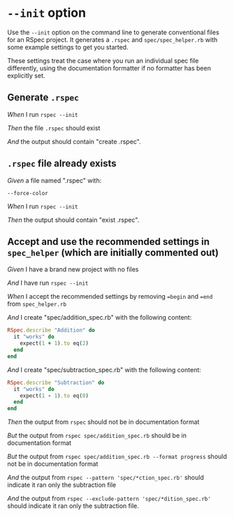 # `--init` option

Use the `--init` option on the command line to generate conventional files for
  an RSpec project. It generates a `.rspec` and `spec/spec_helper.rb` with some
  example settings to get you started.

  These settings treat the case where you run an individual spec file
  differently, using the documentation formatter if no formatter has been
  explicitly set.

## Generate `.rspec`

_When_ I run `rspec --init`

_Then_ the file `.rspec` should exist

_And_ the output should contain "create   .rspec".

## `.rspec` file already exists

_Given_ a file named ".rspec" with:

```
--force-color
```

_When_ I run `rspec --init`

_Then_ the output should contain "exist   .rspec".

## Accept and use the recommended settings in `spec_helper` (which are initially commented out)

_Given_ I have a brand new project with no files

_And_ I have run `rspec --init`

_When_ I accept the recommended settings by removing `=begin` and `=end` from `spec_helper.rb`

_And_ I create "spec/addition_spec.rb" with the following content:

```ruby
RSpec.describe "Addition" do
  it "works" do
    expect(1 + 1).to eq(2)
  end
end
```

_And_ I create "spec/subtraction_spec.rb" with the following content:

```ruby
RSpec.describe "Subtraction" do
  it "works" do
    expect(1 - 1).to eq(0)
  end
end
```

_Then_ the output from `rspec` should not be in documentation format

_But_ the output from `rspec spec/addition_spec.rb` should be in documentation format

_But_ the output from `rspec spec/addition_spec.rb --format progress` should not be in documentation format

_And_ the output from `rspec --pattern 'spec/*ction_spec.rb'` should indicate it ran only the subtraction file

_And_ the output from `rspec --exclude-pattern 'spec/*dition_spec.rb'` should indicate it ran only the subtraction file.
